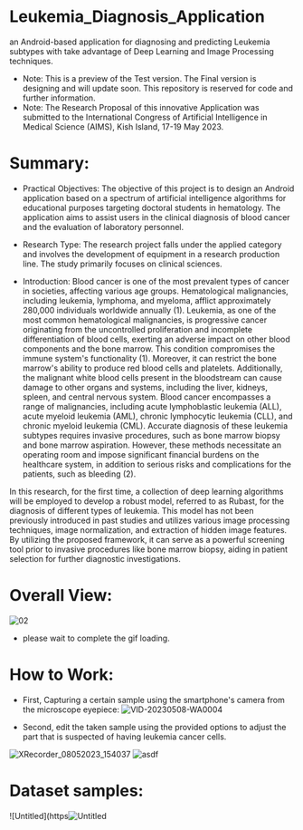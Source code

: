 # Leukemia_Diagnosis_Application
an Android-based application for diagnosing and predicting Leukemia subtypes with take advantage of Deep Learning and Image Processing techniques.

- Note: This is a preview of the Test version. The Final version is designing and will update soon. This repository is reserved for code and further information.
- Note: The Research Proposal of this innovative Application was submitted to the International Congress of Artificial Intelligence in Medical Science (AIMS), Kish Island, 17-19 May 2023.

# Summary:

- Practical Objectives:
The objective of this project is to design an Android application based on a spectrum of artificial intelligence algorithms for educational purposes targeting doctoral students in hematology. The application aims to assist users in the clinical diagnosis of blood cancer and the evaluation of laboratory personnel.

- Research Type:
The research project falls under the applied category and involves the development of equipment in a research production line. The study primarily focuses on clinical sciences.

- Introduction:
Blood cancer is one of the most prevalent types of cancer in societies, affecting various age groups. Hematological malignancies, including leukemia, lymphoma, and myeloma, afflict approximately 280,000 individuals worldwide annually (1). Leukemia, as one of the most common hematological malignancies, is progressive cancer originating from the uncontrolled proliferation and incomplete differentiation of blood cells, exerting an adverse impact on other blood components and the bone marrow. This condition compromises the immune system's functionality (1). Moreover, it can restrict the bone marrow's ability to produce red blood cells and platelets. Additionally, the malignant white blood cells present in the bloodstream can cause damage to other organs and systems, including the liver, kidneys, spleen, and central nervous system. Blood cancer encompasses a range of malignancies, including acute lymphoblastic leukemia (ALL), acute myeloid leukemia (AML), chronic lymphocytic leukemia (CLL), and chronic myeloid leukemia (CML). Accurate diagnosis of these leukemia subtypes requires invasive procedures, such as bone marrow biopsy and bone marrow aspiration. However, these methods necessitate an operating room and impose significant financial burdens on the healthcare system, in addition to serious risks and complications for the patients, such as bleeding (2).

In this research, for the first time, a collection of deep learning algorithms will be employed to develop a robust model, referred to as Rubast, for the diagnosis of different types of leukemia. This model has not been previously introduced in past studies and utilizes various image processing techniques, image normalization, and extraction of hidden image features. By utilizing the proposed framework, it can serve as a powerful screening tool prior to invasive procedures like bone marrow biopsy, aiding in patient selection for further diagnostic investigations.

# Overall View:
![02](https://github.com/MAmirEshraghi/Leukemia_Diagnosis_Application/assets/92205834/c70c5612-4245-4d13-9516-0b798bc2ee02)

- please wait to complete the gif loading.

# How to Work:

- First, Capturing a certain sample using the smartphone's camera from the microscope eyepiece: 
![VID-20230508-WA0004](https://user-images.githubusercontent.com/92205834/236793089-76d68634-f99e-4da6-98de-50cc366ab538.gif)

- Second, edit the taken sample using the provided options to adjust the part that is suspected of having leukemia cancer cells.

![XRecorder_08052023_154037](https://user-images.githubusercontent.com/92205834/236821979-2e96be01-9410-4186-b120-ed2171d7016b.gif)
![asdf](https://user-images.githubusercontent.com/92205834/236824103-248db09d-296f-4239-aba1-14049469657a.gif)


# Dataset samples:

![Untitled](https![Untitled](https://github.com/MAmirEshraghi/Leukemia_Diagnosis_Application/assets/92205834/d0fa4fb1-0c69-4510-b7a9-fd4770f4a863)

